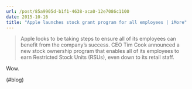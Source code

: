```yaml
---
url: /post/85a9905d-b1f1-4638-aca0-12e7086c1100
date: 2015-10-16
title: "Apple launches stock grant program for all employees | iMore"
---
```


> Apple looks to be taking steps to ensure all of its employees can benefit from the company&#8217;s success. CEO Tim Cook announced a new stock ownership program that enables all of its employees to earn Restricted Stock Units (RSUs), even down to its retail staff. 



Wow.



(#blog)